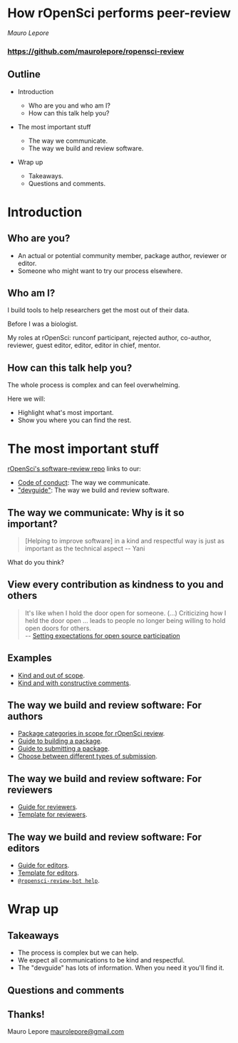 # How rOpenSci performs peer-review

*Mauro Lepore*

### <https://github.com/maurolepore/ropensci-review>

## Outline

* Introduction
  * Who are you and who am I?
  * How can this talk help you?
  
* The most important stuff
  * The way we communicate.
  * The way we build and review software.

* Wrap up
  * Takeaways.
  * Questions and comments.

# Introduction

## Who are you?

* An actual or potential community member, package author, reviewer or editor.
* Someone who might want to try our process elsewhere.

## Who am I?

I build tools to help researchers get the most out of their data.

Before I was a biologist.

My roles at rOpenSci: runconf participant, rejected author, co-author, reviewer,
guest editor, editor, editor in chief, mentor.

## How can this talk help you?

The whole process is complex and can feel overwhelming. 

Here we will:

* Highlight what's most important.
* Show you where you can find the rest.

# The most important stuff

[rOpenSci's software-review repo](https://github.com/ropensci/software-review) links to our: 

* [Code of conduct](https://ropensci.org/code-of-conduct/): The way we communicate.
* ["devguide"](https://devguide.ropensci.org/): The way we build and review software.

## The way we communicate: Why is it so important?

> [Helping to improve software] in a kind and respectful way is just as
important as the technical aspect -- Yani

What do you think?

## View every contribution as kindness to you and others

> It's like when I hold the door open for someone. (...) Criticizing how I held the
door open ... leads to people no longer being willing to hold open doors for
others.  
> -- [Setting expectations for open source
participation](https://snarky.ca/setting-expectations-for-open-source-participation/amp/)


## Examples

* [Kind and out of scope](https://github.com/ropensci/software-review/issues/584#issuecomment-1485388417).
* [Kind and with constructive comments](https://github.com/ropensci/software-review/issues/577#issuecomment-1494333794).

## The way we build and review software: For authors

* [Package categories in scope for rOpenSci review](https://devguide.ropensci.org/softwarereview_policies.html#package-categories).
* [Guide to building a package](https://devguide.ropensci.org/building.html).
* [Guide to submitting a package](https://devguide.ropensci.org/authors-guide.html).
* [Choose between different types of submission](https://github.com/ropensci/software-review/issues/new/choose).

## The way we build and review software: For reviewers

* [Guide for reviewers](https://devguide.ropensci.org/reviewerguide.html).
* [Template for reviewers](https://devguide.ropensci.org/reviewtemplate.html).

## The way we build and review software: For editors

* [Guide for editors](https://devguide.ropensci.org/editorguide.html).
* [Template for editors](https://devguide.ropensci.org/editortemplate.html).
* [`@ropensci-review-bot help`](https://github.com/ropensci/software-review/issues/584#issuecomment-1483493673).

# Wrap up

## Takeaways

* The process is complex but we can help.
* We expect all communications to be kind and respectful.
* The "devguide" has lots of information. When you need it you'll find it.

## Questions and comments

## Thanks!

Mauro Lepore
maurolepore@gmail.com
